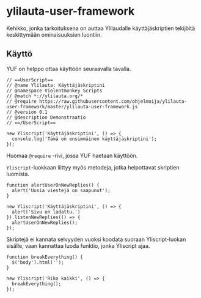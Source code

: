 # ylilauta-user-framework

Kehikko, jonka tarkoituksena on auttaa Ylilaudalle käyttäjäskriptien tekijöitä keskittymään ominaisuuksien luontiin.

## Käyttö
YUF on helppo ottaa käyttöön seuraavalla tavalla.
```
// ==UserScript==
// @name Ylilauta: Käyttäjäskriptini
// @namespace Violentmonkey Scripts
// @match *://ylilauta.org/*
// @require https://raw.githubusercontent.com/ohjelmoija/ylilauta-user-framework/master/ylilauta-user-framework.js
// @version 0.1
// @description Demonstraatio
// ==/UserScript==

new Yliscript('Käyttäjäskriptini', () => {
  console.log('Tämä on ensimmäinen käyttäjäskriptini');
});
```
Huomaa `@require` -rivi, jossa YUF haetaan käyttöön.

`Yliscript`-luokkaan liittyy myös metodeja, jotka helpottavat skriptien luomista.
```
function alertUserOnNewReplies() {
  alert('Uusia viestejä on saapunut');
}

new Yliscript('Käyttäjäskriptini', () => {
  alert('Sivu on ladattu.')
}).listenNewReplies(() => {
  alertUserOnNewReplies();
});
```

Skriptejä ei kannata selvyyden vuoksi koodata suoraan Yliscript-luokan sisälle, vaan kannattaa luoda funktio, jonka Yliscript ajaa.

```
function breakEverything() {
  $('body').html('');
}

new Yliscript('Riko kaikki', () => {
  breakEverything();
});
```